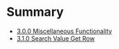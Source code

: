 # Summary

* [3.0.0 Miscellaneous Functionality](miscellaneous_functionality.md)
* [3.1.0 Search Value Get Row](search_value_get_row.md)

